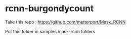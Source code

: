 # rcnn-burgondycount

Take this repo : https://github.com/matterport/Mask_RCNN

Put this folder in samples mask-rcnn folders
